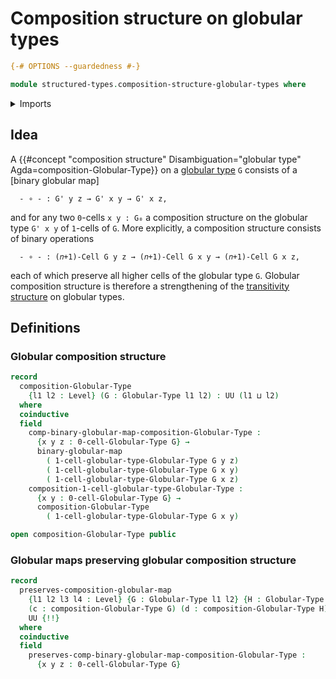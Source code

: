 # Composition structure on globular types

```agda
{-# OPTIONS --guardedness #-}

module structured-types.composition-structure-globular-types where
```

<details><summary>Imports</summary>

```agda
open import foundation.universe-levels

open import structured-types.binary-globular-maps
open import structured-types.globular-types
```

</details>

## Idea

A
{{#concept "composition structure" Disambiguation="globular type" Agda=composition-Globular-Type}}
on a [globular type](structured-types.globular-types.md) `G` consists of a
[binary globular map]

```text
  - ∘ - : G' y z → G' x y → G' x z,
```

and for any two `0`-cells `x y : G₀` a composition structure on the globular
type `G' x y` of `1`-cells of `G`. More explicitly, a composition structure
consists of binary operations

```text
  - ∘ - : (𝑛+1)-Cell G y z → (𝑛+1)-Cell G x y → (𝑛+1)-Cell G x z,
```

each of which preserve all higher cells of the globular type `G`. Globular
composition structure is therefore a strengthening of the
[transitivity structure](structured-types.transitive-globular-types.md) on
globular types.

## Definitions

### Globular composition structure

```agda
record
  composition-Globular-Type
    {l1 l2 : Level} (G : Globular-Type l1 l2) : UU (l1 ⊔ l2)
  where
  coinductive
  field
    comp-binary-globular-map-composition-Globular-Type :
      {x y z : 0-cell-Globular-Type G} →
      binary-globular-map
        ( 1-cell-globular-type-Globular-Type G y z)
        ( 1-cell-globular-type-Globular-Type G x y)
        ( 1-cell-globular-type-Globular-Type G x z)
    composition-1-cell-globular-type-Globular-Type :
      {x y : 0-cell-Globular-Type G} →
      composition-Globular-Type
        ( 1-cell-globular-type-Globular-Type G x y)

open composition-Globular-Type public
```

### Globular maps preserving globular composition structure

```agda
record
  preserves-composition-globular-map
    {l1 l2 l3 l4 : Level} {G : Globular-Type l1 l2} {H : Globular-Type l3 l4}
    (c : composition-Globular-Type G) (d : composition-Globular-Type H) :
    UU {!!}
  where
  coinductive
  field
    preserves-comp-binary-globular-map-composition-Globular-Type :
      {x y z : 0-cell-Globular-Type G}
```
